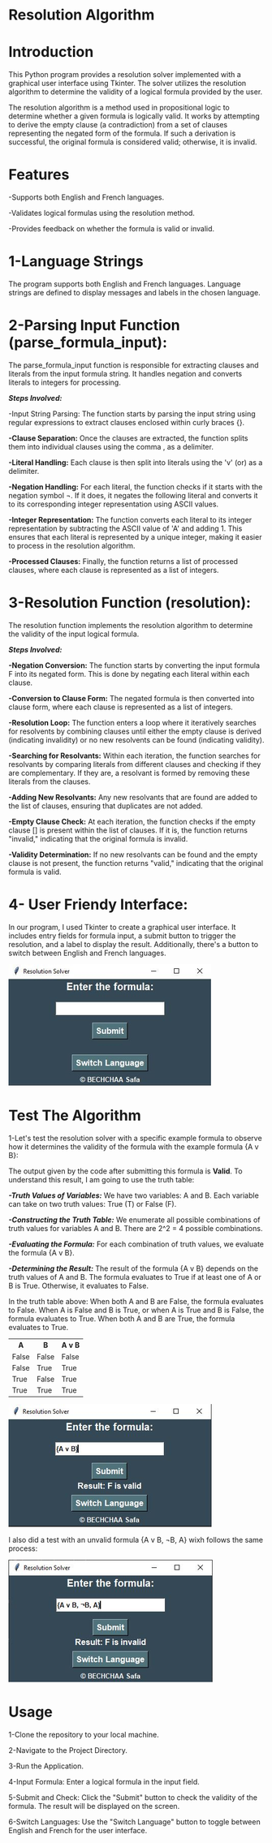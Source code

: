 # Resolution Algorithm 
# Introduction
<p>This Python program provides a resolution solver implemented with a graphical user interface using Tkinter. The solver utilizes the resolution algorithm to determine the validity of a logical formula provided by the user.</p>
<p>The resolution algorithm is a method used in propositional logic to determine whether a given formula is logically valid. It works by attempting to derive the empty clause (a contradiction) from a set of clauses representing the negated form of the formula. If such a derivation is successful, the original formula is considered valid; otherwise, it is invalid.</p>

# Features
<p>-Supports both English and French languages.</p>
<p>-Validates logical formulas using the resolution method.</p>
<p>-Provides feedback on whether the formula is valid or invalid.</p>

# 1-Language Strings
The program supports both English and French languages. Language strings are defined to display messages and labels in the chosen language.

# 2-Parsing Input Function (parse_formula_input):
The parse_formula_input function is responsible for extracting clauses and literals from the input formula string. It handles negation and converts literals to integers for processing.

<b><i>Steps Involved:</i></b>
  <p>-Input String Parsing: The function starts by parsing the input string using regular expressions to extract clauses enclosed within curly braces {}.</p>

  <p><b>-Clause Separation:</b> Once the clauses are extracted, the function splits them into individual clauses using the comma , as a delimiter.</p>

  <p><b>-Literal Handling:</b> Each clause is then split into literals using the 'v' (or) as a delimiter.</p>

  <p><b>-Negation Handling:</b> For each literal, the function checks if it starts with the negation symbol ¬. If it does, it negates the following literal and converts it to its corresponding integer representation using ASCII values.</p>

  <p><b>-Integer Representation:</b> The function converts each literal to its integer representation by subtracting the ASCII value of 'A' and adding 1. This ensures that each literal is represented by a unique integer, making it easier to process in the resolution algorithm.</p>

  <p><b>-Processed Clauses:</b> Finally, the function returns a list of processed clauses, where each clause is represented as a list of integers.</p>

  # 3-Resolution Function (resolution):
  The resolution function implements the resolution algorithm to determine the validity of the input logical formula.
  
  <b><i>Steps Involved:</i></b>
  <p><b>-Negation Conversion:</b> The function starts by converting the input formula F into its negated form. This is done by negating each literal within each clause.</p> 
  <p><b>-Conversion to Clause Form:</b> The negated formula is then converted into clause form, where each clause is represented as a list of integers.</p>
  <p><b>-Resolution Loop:</b> The function enters a loop where it iteratively searches for resolvents by combining clauses until either the empty clause is derived (indicating invalidity) or no new resolvents can be found (indicating validity). 
  <p><b>-Searching for Resolvants:</b> Within each iteration, the function searches for resolvants by comparing literals from different clauses and checking if they are complementary. If they are, a resolvant is formed by removing these literals from the clauses.</p>
  <p><b>-Adding New Resolvants:</b> Any new resolvants that are found are added to the list of clauses, ensuring that duplicates are not added.</p>
  <p><b>-Empty Clause Check:</b> At each iteration, the function checks if the empty clause [] is present within the list of clauses. If it is, the function returns "invalid," indicating that the original formula is invalid.</p>
  <p><b>-Validity Determination:</b> If no new resolvants can be found and the empty clause is not present, the function returns "valid," indicating that the original formula is valid.</p>

# 4- User Friendy Interface: 
In our program, I used Tkinter to create a graphical user interface. It includes entry fields for formula input, a submit button to trigger the resolution, and a label to display the result. Additionally, there's a button to switch between English and French languages.

<img src="interface.JPG">

# Test The Algorithm

<p>1-Let's test the resolution solver with a specific example formula to observe how it determines the validity of the formula with the example formula {A v B}:</p>
The output given by the code after submitting this formula is <b>Valid</b>. To understand this result, I am going to use the truth table: 
<p><i><b>-Truth Values of Variables:</b></i> We have two variables: A and B. Each variable can take on two truth values: True (T) or False (F).</p>
<p><i><b>-Constructing the Truth Table:</b></i> We enumerate all possible combinations of truth values for variables A and B. There are 2^2 = 4 possible combinations.</p>
<p><i><b>-Evaluating the Formula:</b></i> For each combination of truth values, we evaluate the formula {A v B}.</p>
<p><i><b>-Determining the Result:</b></i> The result of the formula {A v B} depends on the truth values of A and B. The formula evaluates to True if at least one of A or B is True. Otherwise, it evaluates to False.</p>
In the truth table above: When both A and B are False, the formula evaluates to False. When A is False and B is True, or when A is True and B is False, the formula evaluates to True. When both A and B are True, the formula evaluates to True.
    <table>
            <tr>
                <th>A</th>
                <th>B</th>
                <th>A v B</th>
            </tr>
            <tr>
                <td>False</td>
                <td>False</td>
                <td>False</td>
            </tr>
            <tr>
                <td>False</td>
                <td>True</td>
                <td>True</td>
            </tr>
            <tr>
                <td>True</td>
                <td>False</td>
                <td>True</td>
            </tr>
            <tr>
                <td>True</td>
                <td>True</td>
                <td>True</td>
            </tr>
        </table>
        
<img src="validEx.JPG">

I also did a test with an unvalid formula {A v B, ¬B, A} wixh follows the same process:

<img src="InvalidEx.JPG">

# Usage 

<p>1-Clone the repository to your local machine.</p>
<p>2-Navigate to the Project Directory.</p>
<p>3-Run the Application.</p>
<p>4-Input Formula: Enter a logical formula in the input field.</p>
<p>5-Submit and Check: Click the "Submit" button to check the validity of the formula. The result will be displayed on the screen.</p>
<p>6-Switch Languages: Use the "Switch Language" button to toggle between English and French for the user interface.</p>
 







